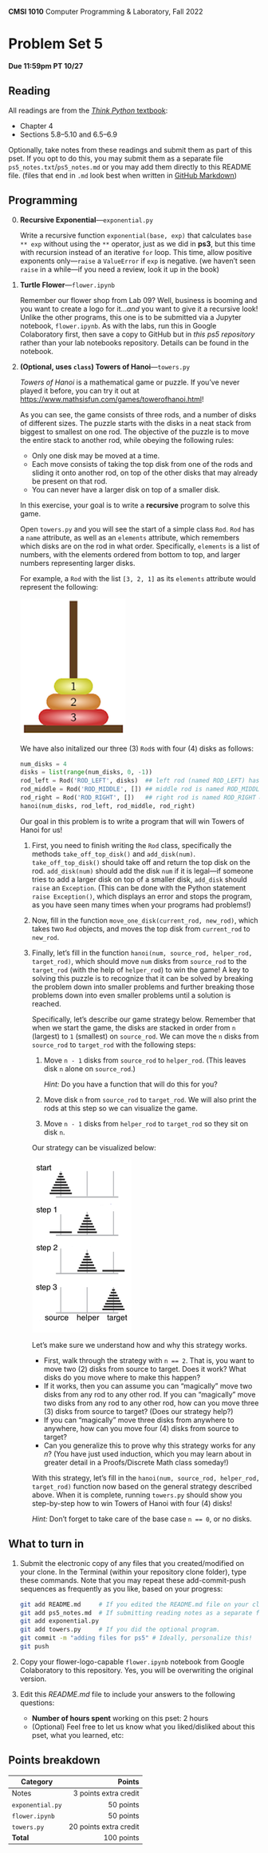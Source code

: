 **CMSI 1010** Computer Programming & Laboratory, Fall 2022

# Problem Set 5
**Due 11:59pm PT 10/27**

## Reading
All readings are from the [_Think Python_ textbook](http://greenteapress.com/thinkpython2/thinkpython2.pdf):
* Chapter 4
* Sections 5.8–5.10 and 6.5–6.9

Optionally, take notes from these readings and submit them as part of this pset. If you opt to do this, you may submit them as a separate file `ps5_notes.txt`/`ps5_notes.md` or you may add them directly to this README file. (files that end in `.md` look best when written in [GitHub Markdown](https://guides.github.com/features/mastering-markdown/))

## Programming

0. **Recursive Exponential**—`exponential.py`

    Write a recursive function `exponential(base, exp)` that calculates `base ** exp` without using the `**` operator, just as we did in **ps3**, but this time with recursion instead of an iterative `for` loop. This time, allow positive exponents only—`raise` a `ValueError` if `exp` is negative. (we haven’t seen `raise` in a while—if you need a review, look it up in the book)

1. **Turtle Flower**—`flower.ipynb`

    Remember our flower shop from Lab 09? Well, business is booming and you want to create a logo for it…_and_ you want to give it a recursive look! Unlike the other programs, this one is to be submitted via a Jupyter notebook, `flower.ipynb`. As with the labs, run this in Google Colaboratory first, then save a copy to GitHub but in _this ps5 repository_ rather than your lab notebooks repository. Details can be found in the notebook.

2. **(Optional, uses `class`) Towers of Hanoi**—`towers.py`

    _Towers of Hanoi_ is a mathematical game or puzzle. If you’ve never played it before, you can try it out at https://www.mathsisfun.com/games/towerofhanoi.html!

    As you can see, the game consists of three rods, and a number of disks of different sizes. The puzzle starts with the disks in a neat stack from biggest to smallest on one rod. The objective of the puzzle is to move the entire stack to another rod, while obeying the following rules:

    * Only one disk may be moved at a time.
    * Each move consists of taking the top disk from one of the rods and sliding it onto another rod, on top of the other disks that may already be present on that rod.
    * You can never have a larger disk on top of a smaller disk.

    In this exercise, your goal is to write a **recursive** program to solve this game.

    Open `towers.py` and you will see the start of a simple class `Rod`. `Rod` has a `name` attribute, as well as an `elements` attribute, which remembers which disks are on the rod in what order. Specifically, `elements` is a list of numbers, with the elements ordered from bottom to top, and larger numbers representing larger disks.

    For example, a `Rod` with the list `[3, 2, 1]` as its `elements` attribute would represent the following:

    ![321 Rod](./images/hanoi.png)

    We have also initalized our three (3) `Rod`s with four (4) disks as follows:
    
    ```python
    num_disks = 4
    disks = list(range(num_disks, 0, -1))
    rod_left = Rod('ROD_LEFT', disks)  ## left rod (named ROD_LEFT) has 4 disks [4,3,2,1]
    rod_middle = Rod('ROD_MIDDLE', []) ## middle rod is named ROD_MIDDLE & has no disks []
    rod_right = Rod('ROD_RIGHT', [])   ## right rod is named ROD_RIGHT & has no disks []
    hanoi(num_disks, rod_left, rod_middle, rod_right)
    ```

    Our goal in this problem is to write a program that will win Towers of Hanoi for us! 

    1. First, you need to finish writing the `Rod` class, specifically the methods `take_off_top_disk()` and `add_disk(num)`. `take_off_top_disk()` should take off and return the top disk on the rod. `add_disk(num)` should add the disk `num` if it is legal—if someone tries to add a larger disk on top of a smaller disk, `add_disk` should `raise` an `Exception`. (This can be done with the Python statement `raise Exception()`, which displays an error and stops the program, as you have seen many times when your programs had problems!)
    2. Now, fill in the function `move_one_disk(current_rod, new_rod)`, which takes two `Rod` objects, and moves the top disk from `current_rod` to `new_rod`.
    3. Finally, let’s fill in the function `hanoi(num, source_rod, helper_rod, target_rod)`, which should move `num` disks from `source_rod` to the `target_rod` (with the help of `helper_rod`) to win the game! A key to solving this puzzle is to recognize that it can be solved by breaking the problem down into smaller problems and further breaking those problems down into even smaller problems until a solution is reached. 

        Specifically, let’s describe our game strategy below. Remember that when we start the game, the disks are stacked in order from `n` (largest) to `1` (smallest) on `source_rod`. We can move the `n` disks from `source_rod` to `target_rod` with the following steps:

        1. Move `n - 1` disks from `source_rod` to `helper_rod`. (This leaves disk `n` alone on `source_rod`.)

            _Hint:_ Do you have a function that will do this for you?
        2. Move disk `n` from `source_rod` to `target_rod`. We will also print the rods at this step so we can visualize the game.
        3. Move `n - 1` disks from `helper_rod` to `target_rod` so they sit on disk `n`.

        Our strategy can be visualized below:

        ![Towers of Hanoi strategy](./images/hanoi_strategy.png)

        Let’s make sure we understand how and why this strategy works.
        
        * First, walk through the strategy with `n == 2`. That is, you want to move two (2) disks from source to target. Does it work? What disks do you move where to make this happen?
        * If it works, then you can assume you can “magically” move two disks from any rod to any other rod. If you can “magically” move two disks from any rod to any other rod, how can you move three (3) disks from source to target? (Does our strategy help?)
        * If you can “magically” move three disks from anywhere to anywhere, how can you move four (4) disks from source to target? 
        * Can you generalize this to prove why this strategy works for any _n_? (You have just used induction, which you may learn about in greater detail in a Proofs/Discrete Math class someday!)

        With this strategy, let’s fill in the `hanoi(num, source_rod, helper_rod, target_rod)` function now based on the general strategy described above. When it is complete, running `towers.py` should show you step-by-step how to win Towers of Hanoi with four (4) disks!

        _Hint:_ Don’t forget to take care of the base case `n == 0`, or no disks.

## What to turn in
1. Submit the electronic copy of any files that you created/modified on your clone. In the Terminal (within your repository clone folder), type these commands. Note that you may repeat these add-commit-push sequences as frequently as you like, based on your progress:
    ```bash
    git add README.md     # If you edited the README.md file on your clone.
    git add ps5_notes.md  # If submitting reading notes as a separate file.
    git add exponential.py
    git add towers.py     # If you did the optional program.
    git commit -m "adding files for ps5" # Ideally, personalize this!
    git push
    ```
2. Copy your flower-logo-capable `flower.ipynb` notebook from Google Colaboratory to this repository. Yes, you will be overwriting the original version.

3. Edit this _README.md_ file to include your answers to the following questions:
    * **Number of hours spent** working on this pset: 2 hours
    * (Optional) Feel free to let us know what you liked/disliked about this pset, what you learned, etc:

## Points breakdown
| Category | Points |
| -------- | -----: |
| Notes  | 3 points extra credit |
| `exponential.py` | 50 points |
| `flower.ipynb` | 50 points |
| `towers.py` | 20 points extra credit |
| **Total** | 100 points |
